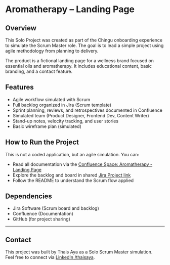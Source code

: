 # Aromatherapy – Landing Page

## Overview
This Solo Project was created as part of the Chingu onboarding experience to simulate the Scrum Master role. The goal is to lead a simple project using agile methodology from planning to delivery.

The product is a fictional landing page for a wellness brand focused on essential oils and aromatherapy. It includes educational content, basic branding, and a contact feature.

## Features
- Agile workflow simulated with Scrum
- Full backlog organized in Jira (Scrum template)
- Sprint planning, reviews, and retrospectives documented in Confluence
- Simulated team (Product Designer, Frontend Dev, Content Writer)
- Stand-up notes, velocity tracking, and user stories
- Basic wireframe plan (simulated)

## How to Run the Project
This is not a coded application, but an agile simulation.
You can:
- Read all documentation via the [Confluence Space: Aromatherapy - Landing Page](https://thaisinatomi.atlassian.net/wiki/spaces/sol/overview)
- Explore the backlog and board in shared [Jira Project link](https://thaisinatomi.atlassian.net/jira/software/projects/SOL/boards/68/backlog?atlOrigin=eyJpIjoiZjYzOTMzZThkOTcyNGUwZTkwYmNjN2VjMTdlZDMwZjgiLCJwIjoiaiJ9)
- Follow the README to understand the Scrum flow applied

## Dependencies
- Jira Software (Scrum board and backlog)
- Confluence (Documentation)
- GitHub (for project sharing)

---

## Contact
This project was built by Thais Aya as a Solo Scrum Master simulation.  
Feel free to connect via [LinkedIn /thaisaya](https://www.linkedin.com/in/thaisaya/).
